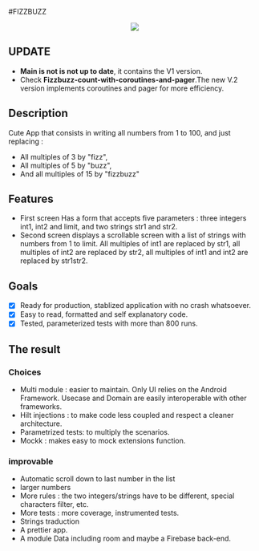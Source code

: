 #FIZZBUZZ

<div align="center">
  <kbd>
    <img src="https://code.kx.com/q/img/fizzbuzz.png" />
  </kbd>
</div>

## UPDATE

- **Main is not is not up to date**, it contains the V1 version.
- Check **Fizzbuzz-count-with-coroutines-and-pager**.The new V.2 version implements coroutines and pager for more efficiency.

## Description

Cute App that consists in writing all numbers from 1 to 100, and just replacing :

- All multiples of 3 by "fizz",
- All multiples of 5 by "buzz",
- And all multiples of 15 by "fizzbuzz"

## Features

- First screen Has a form that accepts five parameters : three integers int1, int2 and limit, and two strings str1 and str2.
- Second screen displays a scrollable screen with a list of strings with numbers from 1 to limit. All multiples of int1 are replaced by str1, all multiples of int2 are replaced by str2, all multiples of int1 and int2 are replaced by str1str2.

## Goals

- [x] Ready for production, stablized application with no crash whatsoever.
- [x] Easy to read, formatted and self explanatory code.
- [x] Tested, parameterized tests with more than 800 runs.

## The result
### Choices

- Multi module : easier to maintain. Only UI relies on the Android Framework. Usecase and Domain are easily interoperable with other frameworks.
- Hilt injections : to make code less coupled and respect a cleaner architecture.
- Parametrized tests: to multiply the scenarios.
- Mockk : makes easy to mock extensions function.

### improvable

- Automatic scroll down to last number in the list
- larger numbers
- More rules : the two integers/strings have to be different, special characters filter, etc.
- More tests : more coverage, instrumented tests.
- Strings traduction
- A prettier app.
- A module Data including room and maybe a Firebase back-end. 
